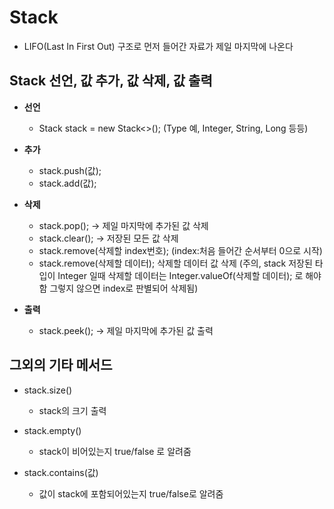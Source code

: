 # Stack
- LIFO(Last In First Out) 구조로 먼저 들어간 자료가 제일 마지막에 나온다

## Stack 선언, 값 추가, 값 삭제, 값 출력

- **선언**
	- Stack<Type> stack = new Stack<>();
	(Type 예, Integer, String, Long 등등)

- **추가**
	- stack.push(값);
	- stack.add(값);

- **삭제**
	- stack.pop(); -> 제일 마지막에 추가된 값 삭제
	- stack.clear(); -> 저장된 모든 값 삭제
	- stack.remove(삭제할 index번호); (index:처음 들어간 순서부터 0으로 시작)
	- stack.remove(삭제할 데이터); 삭제할 데이터 값 삭제
	(주의, stack 저장된 타입이 Integer 일때 삭제할 데이터는 Integer.valueOf(삭제할 데이터); 로 해야함
	그렇지 않으면 index로 판별되어 삭제됨)

- **출력**
	- stack.peek(); -> 제일 마지막에 추가된 값 출력

## 그외의 기타 메서드
- stack.size()
	- stack의 크기 출력

- stack.empty()
	- stack이 비어있는지 true/false 로 알려줌

- stack.contains(값)
	- 값이 stack에 포함되어있는지 true/false로 알려줌
